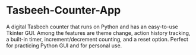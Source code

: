 # Tasbeeh-Counter-App
A digital Tasbeeh counter that runs on Python and has an easy-to-use Tkinter GUI. Among the features are theme change, action history tracking, a built-in timer, increment/decrement counting, and a reset option. Perfect for practicing Python GUI and for personal use.
